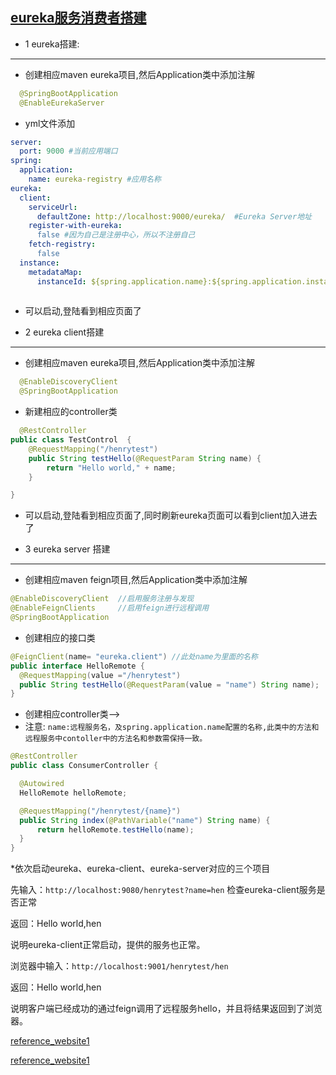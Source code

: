 [eureka服务消费者搭建]()
--------------

* 1 eureka搭建:
-------------
  * 创建相应maven eureka项目,然后Application类中添加注解
```java  
  @SpringBootApplication
  @EnableEurekaServer
``` 
  * yml文件添加
```yml
server:
  port: 9000 #当前应用端口
spring:
  application:
    name: eureka-registry #应用名称
eureka:
  client:
    serviceUrl:
      defaultZone: http://localhost:9000/eureka/  #Eureka Server地址
    register-with-eureka:
      false #因为自己是注册中心，所以不注册自己
    fetch-registry:
      false
  instance:
    metadataMap:
      instanceId: ${spring.application.name}:${spring.application.instance_id:${random.value}}
  
```
  * 可以启动,登陆看到相应页面了
  
  
* 2 eureka client搭建
-----------------
  * 创建相应maven eureka项目,然后Application类中添加注解
```java
  @EnableDiscoveryClient 
  @SpringBootApplication
```
  * 新建相应的controller类
```java
  @RestController
public class TestControl  {
	@RequestMapping("/henrytest")
	public String testHello(@RequestParam String name) {
		return "Hello world," + name;
	}

}
```
  * 可以启动,登陆看到相应页面了,同时刷新eureka页面可以看到client加入进去了
  
  
* 3  eureka server 搭建
------------------
  * 创建相应maven feign项目,然后Application类中添加注解
  ```java
  @EnableDiscoveryClient  //启用服务注册与发现
  @EnableFeignClients     //启用feign进行远程调用
  @SpringBootApplication
  ```
  
  * 创建相应的接口类
  ```java
  @FeignClient(name= "eureka.client") //此处name为里面的名称
  public interface HelloRemote {
    @RequestMapping(value ="/henrytest")
    public String testHello(@RequestParam(value = "name") String name);
  }
  ```
  * 创建相应controller类-->
  * 注意: ` name:远程服务名，及spring.application.name配置的名称,此类中的方法和远程服务中contoller中的方法名和参数需保持一致。 `
  ```java
  @RestController
public class ConsumerController {

    @Autowired
    HelloRemote helloRemote;

    @RequestMapping("/henrytest/{name}")
    public String index(@PathVariable("name") String name) {
        return helloRemote.testHello(name);
    }
}
```

*依次启动eureka、eureka-client、eureka-server对应的三个项目

先输入：` http://localhost:9080/henrytest?name=hen ` 检查eureka-client服务是否正常

返回：Hello world,hen

说明eureka-client正常启动，提供的服务也正常。

浏览器中输入：` http://localhost:9001/henrytest/hen `

返回：Hello world,hen

说明客户端已经成功的通过feign调用了远程服务hello，并且将结果返回到了浏览器。

[reference_website1](https://blog.csdn.net/ityouknow/article/details/72085662)

[reference_website1](https://blog.csdn.net/ityouknow/article/details/72235670)
